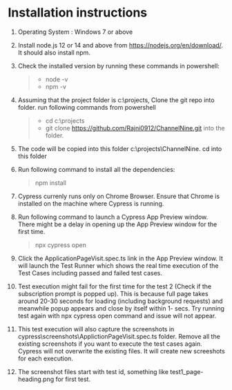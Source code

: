 # Installation instructions
1. Operating System : Windows 7 or above
2. Install node.js 12 or 14 and above from https://nodejs.org/en/download/. It should also install npm.
3. Check the installed version by running these commands in powershell:
     > - node -v
     > - npm -v
4.  Assuming that the project folder is c:\projects, Clone the git repo into folder. run following commands from powershell
    > - cd c:\projects
    > - git clone https://github.com/Rajni0912/ChannelNine.git into the folder. 
5. The code will be copied into this folder c:\projects\ChannelNine. cd into this folder
6.  Run following command to install all the dependencies:
    > npm install

7. Cypress currenly runs only on Chrome Browser. Ensure that Chrome is installed on the machine where Cypress is running.
 
8. Run  following command to launch a Cypress App Preview window. There might be a delay  in opening up the App Preview window for the first time.
    > npx cypress open
9. Click the ApplicationPageVisit.spec.ts link in the App Preview window. It will launch the Test Runner which shows the real time execution of the Test Cases including passed and failed test cases.
10. Test execution might fail for the first time for the test 2 (Check if the subscription prompt is popped up). This is because full page takes around 20-30 seconds for loading (including background requests) and meanwhile popup appears and close by itself within 1- secs. Try running test again with npx cypress open command and issue will not appear.
11. This test execution will also capture the screenshots in cypress\screenshots\ApplictionPageVisit.spec.ts folder. Remove all the existing screenshots if you want to execute the test cases again. Cypress will not overwrite the existing files. It will create new screeshots for each execution.
12. The screenshot files start with test id, something like test1_page-heading.png for first test.
